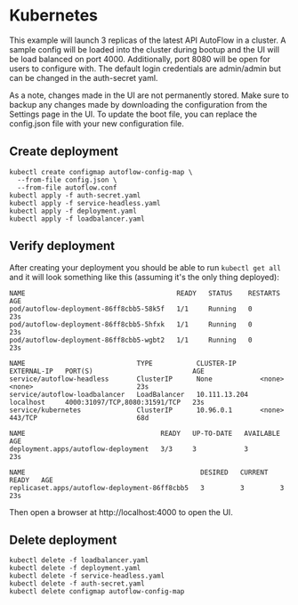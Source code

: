 # Kubernetes

This example will launch 3 replicas of the latest API AutoFlow in a cluster. A sample config will be loaded into the cluster during bootup and the UI will be load balanced on port 4000. Additionally, port 8080 will be open for users to configure with. The default login credentials are admin/admin but can be changed in the auth-secret yaml. 

As a note, changes made in the UI are not permanently stored. Make sure to backup any changes made by downloading the configuration from the Settings page in the UI. To update the boot file, you can replace the config.json file with your new configuration file.

## Create deployment

```
kubectl create configmap autoflow-config-map \
  --from-file config.json \
  --from-file autoflow.conf
kubectl apply -f auth-secret.yaml
kubectl apply -f service-headless.yaml
kubectl apply -f deployment.yaml
kubectl apply -f loadbalancer.yaml
```

## Verify deployment

After creating your deployment you should be able to run `kubectl get all` and it will look something like this (assuming it's the only thing deployed):

```
NAME                                      READY   STATUS    RESTARTS   AGE
pod/autoflow-deployment-86ff8cbb5-58k5f   1/1     Running   0          23s
pod/autoflow-deployment-86ff8cbb5-5hfxk   1/1     Running   0          23s
pod/autoflow-deployment-86ff8cbb5-wgbt2   1/1     Running   0          23s

NAME                            TYPE           CLUSTER-IP      EXTERNAL-IP   PORT(S)                         AGE
service/autoflow-headless       ClusterIP      None            <none>        <none>                          23s
service/autoflow-loadbalancer   LoadBalancer   10.111.13.204   localhost     4000:31097/TCP,8080:31591/TCP   23s
service/kubernetes              ClusterIP      10.96.0.1       <none>        443/TCP                         68d

NAME                                  READY   UP-TO-DATE   AVAILABLE   AGE
deployment.apps/autoflow-deployment   3/3     3            3           23s

NAME                                            DESIRED   CURRENT   READY   AGE
replicaset.apps/autoflow-deployment-86ff8cbb5   3         3         3       23s
```

Then open a browser at http://localhost:4000 to open the UI.

## Delete deployment

```
kubectl delete -f loadbalancer.yaml
kubectl delete -f deployment.yaml
kubectl delete -f service-headless.yaml
kubectl delete -f auth-secret.yaml
kubectl delete configmap autoflow-config-map
```
